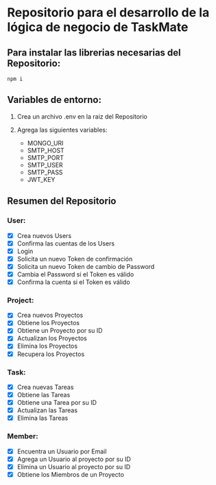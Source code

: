 # Repositorio para el desarrollo de la lógica de negocio de TaskMate

## Para instalar las librerias necesarias del Repositorio:

```
npm i
```
## Variables de entorno:

1.  Crea un archivo .env en la raiz del Repositorio

2.  Agrega las siguientes variables:
    * MONGO_URI
    * SMTP_HOST
    * SMTP_PORT
    * SMTP_USER
    * SMTP_PASS
    * JWT_KEY
 
## Resumen del Repositorio

### User:

- [x] Crea nuevos Users
- [x] Confirma las cuentas de los Users
- [x] Login
- [x] Solicita un nuevo Token de confirmación
- [x] Solicita un nuevo Token de cambio de Password
- [x] Cambia el Password si el Token es válido 
- [x] Confirma la cuenta si el Token es válido

### Project:

- [x] Crea nuevos Proyectos
- [x] Obtiene los Proyectos
- [x] Obtiene un Proyecto por su ID
- [x] Actualizan los Proyectos
- [x] Elimina los Proyectos
- [x] Recupera los Proyectos

### Task:

- [x] Crea nuevas Tareas
- [x] Obtiene las Tareas
- [x] Obtiene una Tarea por su ID
- [x] Actualizan las Tareas
- [x] Elimina las Tareas

### Member:

- [x] Encuentra un Usuario por Email
- [x] Agrega un Usuario al proyecto por su ID
- [x] Elimina un Usuario al proyecto por su ID
- [x] Obtiene los Miembros de un Proyecto
